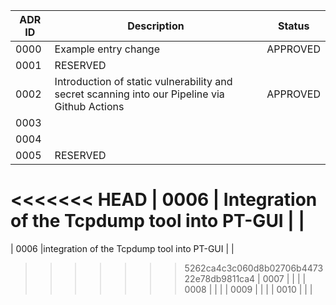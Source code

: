 | ADR ID | Description                                                                                   | Status   |
| ------ | --------------------------------------------------------------------------------------------- | -------- |
| 0000   | Example entry change                                                                          | APPROVED |
| 0001   | RESERVED                                                                                      |          |
| 0002   | Introduction of static vulnerability and secret scanning into our Pipeline via Github Actions | APPROVED |
| 0003   |                                                                                               |          |
| 0004   |                                                                                               |          |
| 0005   | RESERVED                                                                                      |          |
<<<<<<< HEAD
| 0006   | Integration of the Tcpdump tool into PT-GUI                                                                                      |          |
=======
| 0006   |integration of the Tcpdump tool into PT-GUI                                                                                      |          |
>>>>>>> 5262ca4c3c060d8b02706b447322e78db9811ca4
| 0007   |                                                                                               |          |
| 0008   |                                                                                               |          |
| 0009   |                                                                                               |          |
| 0010   |                                                                                               |          |
